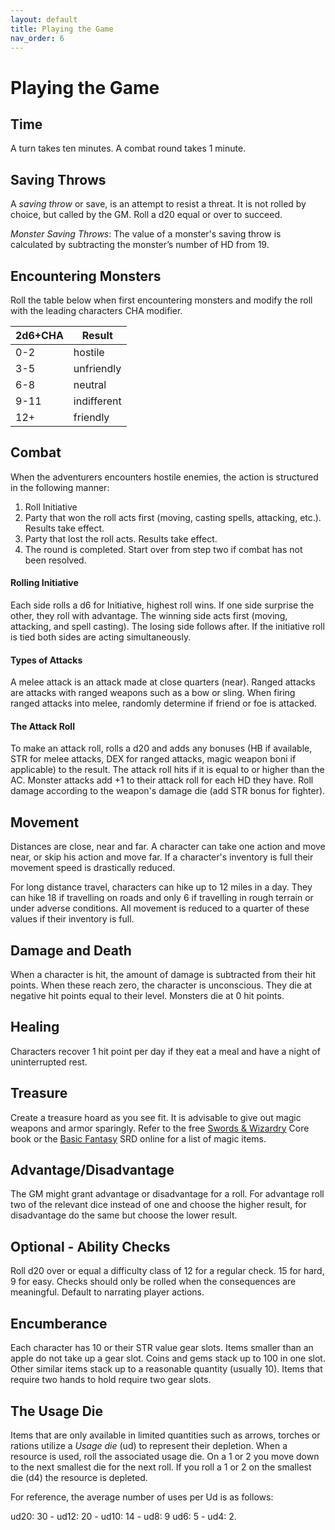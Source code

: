 ```yaml
---
layout: default
title: Playing the Game
nav_order: 6
---
```

# Playing the Game
## Time
A turn takes ten minutes. A combat round takes 1 minute.
## Saving Throws
A _saving throw_ or save, is an attempt to resist a threat. It is not rolled by choice, but called by the GM. Roll a d20 equal or over to succeed.

_Monster_ _Saving Throws_: The value of a monster's saving throw is calculated by subtracting the monster’s number of HD from 19.
## Encountering Monsters
Roll the table below when first encountering monsters and modify the roll with the leading characters CHA modifier.

| 2d6+CHA | Result      |
| ------- | ----------- |
| 0-2     | hostile     |
| 3-5     | unfriendly  |
| 6-8     | neutral     |
| 9-11    | indifferent |
| 12+     | friendly    |

## Combat
When the adventurers encounters hostile enemies, the action is structured in the following manner:

1. Roll Initiative
2. Party that won the roll acts first (moving, casting spells, attacking, etc.). Results take effect.
3. Party that lost the roll acts. Results take effect.
4. The round is completed. Start over from step two if combat has not been resolved.


#### Rolling Initiative
Each side rolls a d6 for Initiative, highest roll wins. If one side surprise the other, they roll with advantage. The winning side acts first (moving, attacking, and spell casting). The losing side follows after. If the initiative roll is tied both sides are acting simultaneously.
#### Types of Attacks
A melee attack is an attack made at close quarters (near). Ranged attacks are attacks with ranged weapons such as a bow or sling. When firing ranged attacks into melee, randomly determine if friend or foe is attacked.
#### The Attack Roll
To make an attack roll, rolls a d20 and adds any bonuses (HB if available, STR for melee attacks, DEX for ranged attacks, magic weapon boni if applicable) to the result. The attack roll hits if it is equal to or higher than the AC. Monster attacks add +1 to their attack roll for each HD they have. Roll damage according to the weapon's damage die (add STR bonus for fighter).
## Movement
Distances are close, near and far. A character can take one action and move near, or skip his action and move far. If a character's inventory is full their movement speed is drastically reduced.

For long distance travel, characters can hike up to 12 miles in a day. They can hike 18 if travelling on roads and only 6 if travelling in rough terrain or under adverse conditions. All movement is reduced to a quarter of these values if their inventory is full.
## Damage and Death
When a character is hit, the amount of damage is subtracted from their hit points. When these  reach zero, the character is unconscious. They die at negative hit points equal to their level. Monsters die at 0 hit points.
## Healing
Characters recover 1 hit point per day if they eat a meal and have a night of uninterrupted rest.
## Treasure
Create a treasure hoard as you see fit. It is advisable to give out magic weapons and armor sparingly. Refer to the free [Swords & Wizardry](https://www.drivethrurpg.com/en/product/62346/Swords--Wizardry-Core-Rules) Core book or the [Basic Fantasy](https://www.basicfantasy.org/srd/magicItems.html) SRD online for a list of magic items. 
## Advantage/Disadvantage
The GM might grant advantage or disadvantage for a roll. For advantage roll two of the relevant dice instead of one and choose the higher result, for disadvantage do the same but choose the lower result.
## Optional - Ability Checks
Roll d20 over or equal a difficulty class of 12 for a regular check. 15 for hard, 9 for easy. Checks should only be rolled when the consequences are meaningful. Default to narrating player actions.
## Encumberance
Each character has 10 or their STR value gear slots. Items smaller than an apple do not take up a gear slot. Coins and gems stack up to 100 in one slot. Other similar items stack up to a reasonable quantity (usually 10). Items that require two hands to hold require two gear slots.
## The Usage Die
Items that are only available in limited quantities such as arrows, torches or rations utilize a _Usage die_ (ud) to represent their depletion. When a resource is used, roll the associated usage die. On a 1 or 2 you move down to the next smallest die for the next roll. If you roll a 1 or 2 on the smallest die (d4) the resource is depleted. 

For reference, the average number of uses per Ud is as follows:

ud20: 30 - ud12: 20 - ud10: 14 - ud8: 9 ud6: 5 - ud4: 2.
